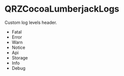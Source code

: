 # QRZCocoaLumberjackLogs
Custom log levels header.

- Fatal
- Error
- Warn
- Notice
- Api
- Storage
- Info
- Debug
